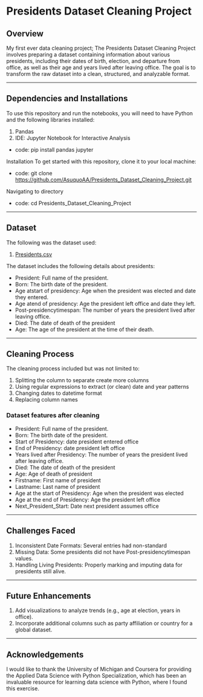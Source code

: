 # Presidents Dataset Cleaning Project

## Overview

My first ever data cleaning project; The Presidents Dataset Cleaning Project involves preparing a dataset containing information about various presidents, including their dates of birth, election, and departure from office, as well as their age and years lived after leaving office. The goal is to transform the raw dataset into a clean, structured, and analyzable format.

---


## Dependencies and Installations

To use this repository and run the notebooks, you will need to have Python and the following libraries installed:
1. Pandas
2. IDE: Jupyter Notebook for Interactive Analysis
- code: pip install pandas jupyter

Installation
To get started with this repository, clone it to your local machine:
- code: git clone https://github.com/AsuquoAA/Presidents_Dataset_Cleaning_Project.git
  
Navigating to directory
- code: cd Presidents_Dataset_Cleaning_Project

---


## Dataset 
The following was the dataset used:
1. <a href="https://github.com/AsuquoAA/First_Data_Cleaning/blob/main/presidents.csv">Presidents.csv</a>

The dataset includes the following details about presidents:

- President: Full name of the president.
- Born: The birth date of the president.
- Age atstart of presidency: Age when the president was elected and date they entered.
- Age atend of presidency: Age the president left office and date they left.
- Post-presidencytimespan: The number of years the president lived after leaving office.
- Died: The date of death of the president
- Age: The age of the president at the time of their death.

---

## Cleaning Process
The cleaning process included but was not limited to:

1. Splitting the column to separate create more columns
2. Using regular expressions to extract (or clean) date and year patterns
3. Changing dates to datetime format 
4. Replacing column names

### Dataset features after cleaning

- President: Full name of the president.
- Born: The birth date of the president.
- Start of Presidency: date president entered office
- End of Presidency: date president left office
- Years lived after Presidency: The number of years the president lived after leaving office.
- Died: The date of death of the president
- Age: Age of death of president
- Firstname: First name of president
- Lastname: Last name of president
- Age at the start of Presidency: Age when the president was elected
- Age at the end of Presidency: Age the president left office
- Next_President_Start: Date next president assumes office

---


## Challenges Faced

1. Inconsistent Date Formats: Several entries had non-standard
2. Missing Data: Some presidents did not have Post-presidencytimespan values.
3. Handling Living Presidents: Properly marking and imputing data for presidents still alive.

---


## Future Enhancements
1. Add visualizations to analyze trends (e.g., age at election, years in office).
2. Incorporate additional columns such as party affiliation or country for a global dataset.

---

## Acknowledgements
I would like to thank the University of Michigan and Coursera for providing the Applied Data Science with Python Specialization, which has been an invaluable resource for learning data science with Python, where I found this exercise.
